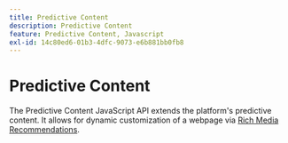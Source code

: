 ```yaml
---
title: Predictive Content
description: Predictive Content
feature: Predictive Content, Javascript
exl-id: 14c80ed6-01b3-4dfc-9073-e6b881bb0fb8
---
```

# Predictive Content

The Predictive Content JavaScript API extends the platform's predictive content. It allows for dynamic customization of a webpage via [Rich Media Recommendations](rich-media-recommendation.md).
